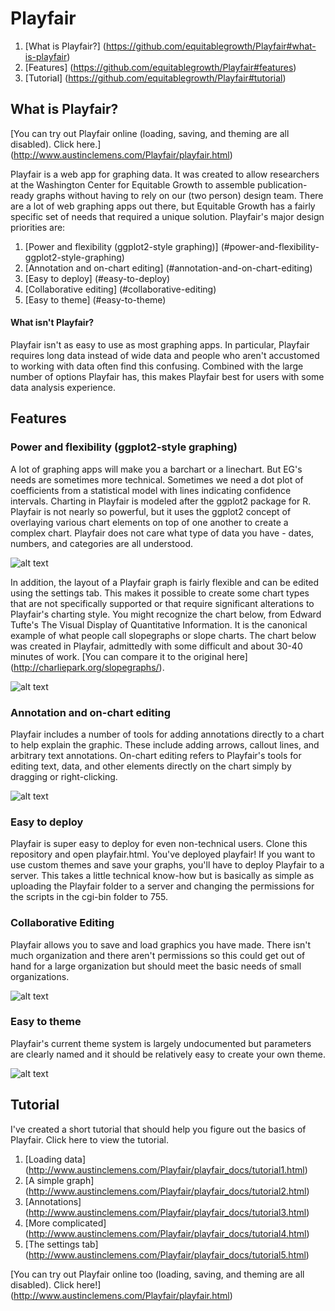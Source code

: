 # Playfair

1. [What is Playfair?] (https://github.com/equitablegrowth/Playfair#what-is-playfair)
2. [Features] (https://github.com/equitablegrowth/Playfair#features)
3. [Tutorial] (https://github.com/equitablegrowth/Playfair#tutorial)

## What is Playfair?

[You can try out Playfair online (loading, saving, and theming are all disabled). Click here.] (http://www.austinclemens.com/Playfair/playfair.html)

Playfair is a web app for graphing data. It was created to allow researchers at the Washington Center for Equitable Growth to assemble publication-ready graphs without having to rely on our (two person) design team. There are a lot of web graphing apps out there, but Equitable Growth has a fairly specific set of needs that required a unique solution. Playfair's major design priorities are:

1. [Power and flexibility (ggplot2-style graphing)] (#power-and-flexibility-ggplot2-style-graphing)
2. [Annotation and on-chart editing] (#annotation-and-on-chart-editing)
3. [Easy to deploy] (#easy-to-deploy)
4. [Collaborative editing] (#collaborative-editing)
5. [Easy to theme] (#easy-to-theme)

#### What isn't Playfair?
Playfair isn't as easy to use as most graphing apps. In particular, Playfair requires long data instead of wide data and people who aren't accustomed to working with data often find this confusing. Combined with the large number of options Playfair has, this makes Playfair best for users with some data analysis experience.

## Features

### Power and flexibility (ggplot2-style graphing)
A lot of graphing apps will make you a barchart or a linechart. But EG's needs are sometimes more technical. Sometimes we need a dot plot of coefficients from a statistical model with lines indicating confidence intervals. Charting in Playfair is modeled after the ggplot2 package for R. Playfair is not nearly so powerful, but it uses the ggplot2 concept of overlaying various chart elements on top of one another to create a complex chart. Playfair does not care what type of data you have - dates, numbers, and categories are all understood.

![alt text](http://www.austinclemens.com/Playfair/assets/ggplot2.gif "Adding geoms to a graph")

In addition, the layout of a Playfair graph is fairly flexible and can be edited using the settings tab. This makes it possible to create some chart types that are not specifically supported or that require significant alterations to Playfair's charting style. You might recognize the chart below, from Edward Tufte's The Visual Display of Quantitative Information. It is the canonical example of what people call slopegraphs or slope charts. The chart below was created in Playfair, admittedly with some difficult and about 30-40 minutes of work. [You can compare it to the original here] (http://charliepark.org/slopegraphs/).

![alt text](http://www.austinclemens.com/Playfair/assets/slopechart.png "Slope chart")

### Annotation and on-chart editing
Playfair includes a number of tools for adding annotations directly to a chart to help explain the graphic. These include adding arrows, callout lines, and arbitrary text annotations. On-chart editing refers to Playfair's tools for editing text, data, and other elements directly on the chart simply by dragging or right-clicking.

![alt text](http://www.austinclemens.com/Playfair/assets/annotate.gif "Annotating a graph")

### Easy to deploy
Playfair is super easy to deploy for even non-technical users. Clone this repository and open playfair.html. You've deployed playfair! If you want to use custom themes and save your graphs, you'll have to deploy Playfair to a server. This takes a little technical know-how but is basically as simple as uploading the Playfair folder to a server and changing the permissions for the scripts in the cgi-bin folder to 755.

### Collaborative Editing
Playfair allows you to save and load graphics you have made. There isn't much organization and there aren't permissions so this could get out of hand for a large organization but should meet the basic needs of small organizations.

![alt text](http://www.austinclemens.com/Playfair/assets/loading.gif "Loading a graph")

### Easy to theme
Playfair's current theme system is largely undocumented but parameters are clearly named and it should be relatively easy to create your own theme.

![alt text](http://www.austinclemens.com/Playfair/assets/themeexample.png "The default theme")

## Tutorial

I've created a short tutorial that should help you figure out the basics of Playfair. Click here to view the tutorial.

1. [Loading data] (http://www.austinclemens.com/Playfair/playfair_docs/tutorial1.html)
2. [A simple graph] (http://www.austinclemens.com/Playfair/playfair_docs/tutorial2.html)
3. [Annotations] (http://www.austinclemens.com/Playfair/playfair_docs/tutorial3.html)
4. [More complicated] (http://www.austinclemens.com/Playfair/playfair_docs/tutorial4.html)
5. [The settings tab] (http://www.austinclemens.com/Playfair/playfair_docs/tutorial5.html)

[You can try out Playfair online too (loading, saving, and theming are all disabled). Click here!] (http://www.austinclemens.com/Playfair/playfair.html)
